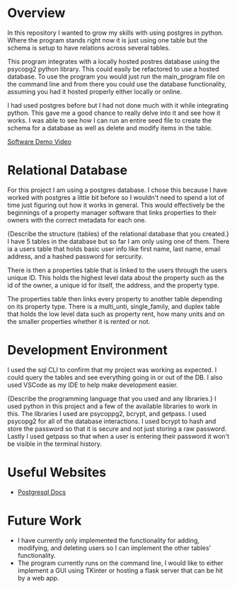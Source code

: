 # Overview

In this repository I wanted to grow my skills with using postgres in python. Where the program stands right now it is just using one table but the schema is setup to have relations across several tables.

This program integrates with a locally hosted postres database using the psycopg2 python library. This could easily be refactored to use a hosted database. To use the program you would just run the main_program file on the command line and from there you could use the database functionality, assuming you had it hosted properly either locally or online.

I had used postgres before but I had not done much with it while integrating python. This gave me a good chance to really delve into it and see how it works. I was able to see how I can run an entire seed file to create the schema for a database as well as delete and modify items in the table.

[Software Demo Video](https://youtu.be/53x-3dQrSS4)

# Relational Database

For this project I am using a postgres database. I chose this because I have worked with postgres a little bit before so I wouldn't need to spend a lot of time just figuring out how it works in general. This would effectively be the beginnings of a property manager software that links properties to their owners with the correct metadata for each one.

{Describe the structure (tables) of the relational database that you created.}
I have 5 tables in the database but so far I am only using one of them. There ia a users table that holds basic user info like first name, last name, email address, and a hashed password for sercurity.

There is then a properties table that is linked to the users through the users unique ID. This holds the highest level data about the property such as the id of the owner, a unique id for itself, the address, and the property type.

The properties table then links every property to another table depending on its property type. There is a multi_unti, single_family, and duplex table that holds the low level data such as property rent, how many units and on the smaller properties whether it is rented or not.

# Development Environment

I used the sql CLI to confirm that my project was working as expected. I could query the tables and see everything going in or out of the DB. I also used VSCode as my IDE to help make development easier.

{Describe the programming language that you used and any libraries.}
I used python in this project and a few of the available libraries to work in this. The libraries I used are psycoppg2, bcrypt, and getpass. I used psycopg2 for all of the database interactions. I used bcrypt to hash and store the password so that it is secure and not just storing a raw password. Lastly I used getpass so that when a user is entering their password it won't be visible in the terminal history.

# Useful Websites

- [Postgresql Docs](https://www.postgresql.org/docs/)

# Future Work

- I have currently only implemented the functionality for adding, modifying, and deleting users so I can implement the other tables' functionality.
- The program currently runs on the command line, I would like to either implement a GUI using TKinter or hosting a flask server that can be hit by a web app.